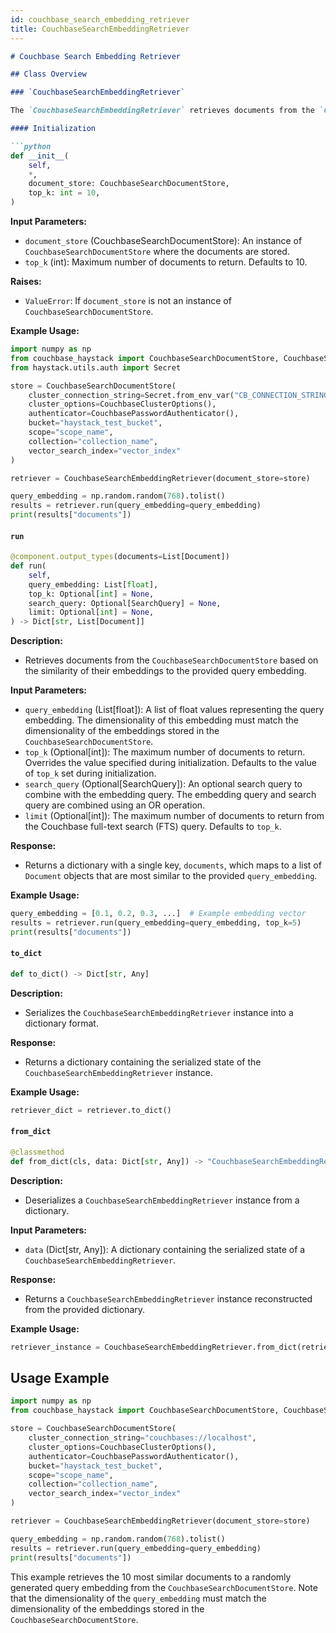 ```yaml
---
id: couchbase_search_embedding_retriever
title: CouchbaseSearchEmbeddingRetriever
---
```


```markdown
# Couchbase Search Embedding Retriever

## Class Overview

### `CouchbaseSearchEmbeddingRetriever`

The `CouchbaseSearchEmbeddingRetriever` retrieves documents from the `CouchbaseSearchDocumentStore` by embedding similarity. The similarity depends on the `vector_search_index` used in the `CouchbaseSearchDocumentStore` and the metric chosen during the creation of the index (e.g., dot product, or L2 norm).

#### Initialization

```python
def __init__(
    self,
    *,
    document_store: CouchbaseSearchDocumentStore,
    top_k: int = 10,
)
```

**Input Parameters:**
- `document_store` (CouchbaseSearchDocumentStore): An instance of `CouchbaseSearchDocumentStore` where the documents are stored.
- `top_k` (int): Maximum number of documents to return. Defaults to 10.

**Raises:**
- `ValueError`: If `document_store` is not an instance of `CouchbaseSearchDocumentStore`.

**Example Usage:**

```python
import numpy as np
from couchbase_haystack import CouchbaseSearchDocumentStore, CouchbaseSearchEmbeddingRetriever
from haystack.utils.auth import Secret

store = CouchbaseSearchDocumentStore(
    cluster_connection_string=Secret.from_env_var("CB_CONNECTION_STRING"),,
    cluster_options=CouchbaseClusterOptions(),
    authenticator=CouchbasePasswordAuthenticator(),
    bucket="haystack_test_bucket",
    scope="scope_name",
    collection="collection_name",
    vector_search_index="vector_index"
)

retriever = CouchbaseSearchEmbeddingRetriever(document_store=store)

query_embedding = np.random.random(768).tolist()
results = retriever.run(query_embedding=query_embedding)
print(results["documents"])
```

#### `run`

```python
@component.output_types(documents=List[Document])
def run(
    self,
    query_embedding: List[float],
    top_k: Optional[int] = None,
    search_query: Optional[SearchQuery] = None,
    limit: Optional[int] = None,
) -> Dict[str, List[Document]]
```

**Description:**
- Retrieves documents from the `CouchbaseSearchDocumentStore` based on the similarity of their embeddings to the provided query embedding.

**Input Parameters:**
- `query_embedding` (List[float]): A list of float values representing the query embedding. The dimensionality of this embedding must match the dimensionality of the embeddings stored in the `CouchbaseSearchDocumentStore`.
- `top_k` (Optional[int]): The maximum number of documents to return. Overrides the value specified during initialization. Defaults to the value of `top_k` set during initialization.
- `search_query` (Optional[SearchQuery]): An optional search query to combine with the embedding query. The embedding query and search query are combined using an OR operation.
- `limit` (Optional[int]): The maximum number of documents to return from the Couchbase full-text search (FTS) query. Defaults to `top_k`.

**Response:**
- Returns a dictionary with a single key, `documents`, which maps to a list of `Document` objects that are most similar to the provided `query_embedding`.

**Example Usage:**

```python
query_embedding = [0.1, 0.2, 0.3, ...]  # Example embedding vector
results = retriever.run(query_embedding=query_embedding, top_k=5)
print(results["documents"])
```

#### `to_dict`

```python
def to_dict() -> Dict[str, Any]
```

**Description:**
- Serializes the `CouchbaseSearchEmbeddingRetriever` instance into a dictionary format.

**Response:**
- Returns a dictionary containing the serialized state of the `CouchbaseSearchEmbeddingRetriever` instance.

**Example Usage:**

```python
retriever_dict = retriever.to_dict()
```

#### `from_dict`

```python
@classmethod
def from_dict(cls, data: Dict[str, Any]) -> "CouchbaseSearchEmbeddingRetriever"
```

**Description:**
- Deserializes a `CouchbaseSearchEmbeddingRetriever` instance from a dictionary.

**Input Parameters:**
- `data` (Dict[str, Any]): A dictionary containing the serialized state of a `CouchbaseSearchEmbeddingRetriever`.

**Response:**
- Returns a `CouchbaseSearchEmbeddingRetriever` instance reconstructed from the provided dictionary.

**Example Usage:**

```python
retriever_instance = CouchbaseSearchEmbeddingRetriever.from_dict(retriever_dict)
```

## Usage Example

```python
import numpy as np
from couchbase_haystack import CouchbaseSearchDocumentStore, CouchbaseSearchEmbeddingRetriever

store = CouchbaseSearchDocumentStore(
    cluster_connection_string="couchbases://localhost",
    cluster_options=CouchbaseClusterOptions(),
    authenticator=CouchbasePasswordAuthenticator(),
    bucket="haystack_test_bucket",
    scope="scope_name",
    collection="collection_name",
    vector_search_index="vector_index"
)

retriever = CouchbaseSearchEmbeddingRetriever(document_store=store)

query_embedding = np.random.random(768).tolist()
results = retriever.run(query_embedding=query_embedding)
print(results["documents"])
```

This example retrieves the 10 most similar documents to a randomly generated query embedding from the `CouchbaseSearchDocumentStore`. Note that the dimensionality of the `query_embedding` must match the dimensionality of the embeddings stored in the `CouchbaseSearchDocumentStore`.